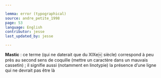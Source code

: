 ```yaml
---

lemma: error (typographical)
source: andre_petite_1998
page: 53
language: English
contributor: jesse
last_updated_by: jesse

---
```



**Mastic** : ce terme (qui ne daterait que du XIXe￼ siècle) correspond à peu près au second
sens de coquille (mettre un caractère dans un mauvais cassetin) ; il signifie aussi (notamment en linotypie) la présence d’une ligne qui ne devrait pas être là
